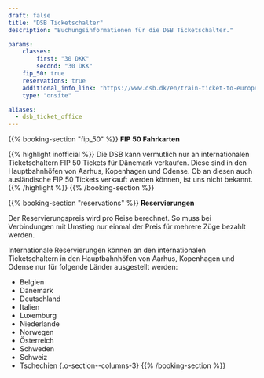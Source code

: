 ```yaml
---
draft: false
title: "DSB Ticketschalter"
description: "Buchungsinformationen für die DSB Ticketschalter."

params:
    classes:
        first: "30 DKK"
        second: "30 DKK"
    fip_50: true
    reservations: true
    additional_info_link: "https://www.dsb.dk/en/train-ticket-to-europe/"
    type: "onsite"

aliases:
  - dsb_ticket_office
---
```


{{% booking-section "fip_50" %}}
**FIP 50 Fahrkarten**

{{% highlight inofficial %}}
Die DSB kann vermutlich nur an internationalen Ticketschaltern FIP 50 Tickets für Dänemark verkaufen. Diese sind in den Hauptbahnhöfen von Aarhus, Kopenhagen und Odense. Ob an diesen auch ausländische FIP 50 Tickets verkauft werden können, ist uns nicht bekannt.
{{% /highlight %}}
{{% /booking-section %}}

{{% booking-section "reservations" %}}
**Reservierungen**

Der Reservierungspreis wird pro Reise berechnet. So muss bei Verbindungen mit Umstieg nur einmal der Preis für mehrere Züge bezahlt werden.

Internationale Reservierungen können an den internationalen Ticketschaltern in den Hauptbahnhöfen von Aarhus, Kopenhagen und Odense nur für folgende Länder ausgestellt werden:

- Belgien
- Dänemark
- Deutschland
- Italien
- Luxemburg
- Niederlande
- Norwegen
- Österreich
- Schweden
- Schweiz
- Tschechien
{.o-section--columns-3}
{{% /booking-section %}}
